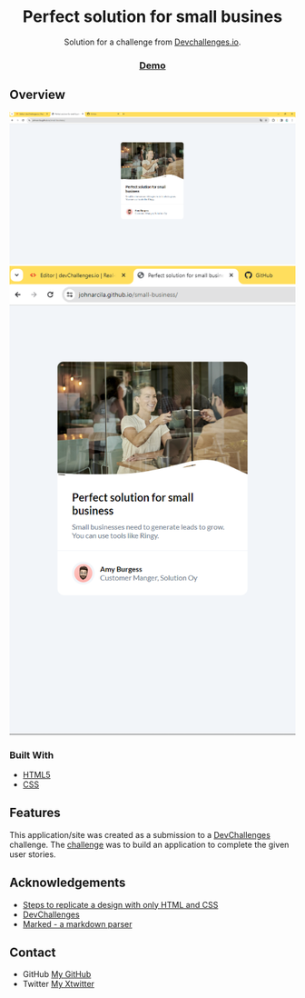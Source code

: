 <!-- Please update value in the {}  -->

<h1 align="center">Perfect solution for small busines</h1>

<div align="center">
   Solution for a challenge from  <a href="http://devchallenges.io" target="_blank">Devchallenges.io</a>.
</div>

<div align="center">
  <h3>
    <a href="https://johnarcila.github.io/small-business/">
      Demo
    </a>
     
  </h3>
</div>


## Overview

![screenshot](https://github.com/JohnArcila/small-business/blob/main/img/FullScreen%20(2).png)
![screenshot](https://github.com/JohnArcila/small-business/blob/main/img/640px-2.png)




### Built With

<!-- This section should list any major frameworks that you built your project using. Here are a few examples.-->

- [HTML5](https://html5up.net/)
- [CSS](https://developer.mozilla.org/en-US/docs/Web/CSS)


## Features

<!-- List the features of your application or follow the template. Don't share the figma file here :) -->

This application/site was created as a submission to a [DevChallenges](https://devchallenges.io/challenges) challenge. The [challenge](https://devchallenges.io/challenges/wBunSb7FPrIepJZAg0sY) was to build an application to complete the given user stories.


## Acknowledgements

<!-- This section should list any articles or add-ons/plugins that helps you to complete the project. This is optional but it will help you in the future. For exmpale -->

- [Steps to replicate a design with only HTML and CSS](https://devchallenges-blogs.web.app/how-to-replicate-design/)
- [DevChallenges](https://devchallenges.io/challenges)
- [Marked - a markdown parser](https://github.com/chjj/marked)

## Contact

- GitHub [My GitHub](https://github.com/johnarcila)
- Twitter [My Xtwitter](https://twitter.com/_jimmy626_)
